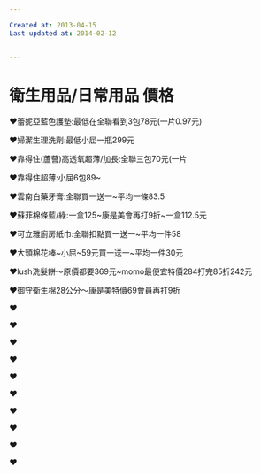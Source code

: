 ```yaml
---

Created at: 2013-04-15
Last updated at: 2014-02-12


---
```


# 衛生用品/日常用品 價格


♥蕾妮亞藍色護墊:最低在全聯看到3包78元(一片0.97元)

♥婦潔生理洗劑:最低小屈一瓶299元

♥靠得住(蘆薈)高透氧超薄/加長:全聯三包70元(一片

♥靠得住超薄:小屈6包89~

♥雲南白藥牙膏:全聯買一送一~平均一條83.5

♥蘇菲棉條藍/綠:一盒125~康是美會再打9折~一盒112.5元

♥可立雅廚房紙巾:全聯扣點買一送一~平均一件58

♥大頭棉花棒~小屈~59元買一送一~平均一件30元

♥lush洗髮餅〜原價都要369元~momo最便宜特價284打完85折242元

♥御守衛生棉28公分～康是美特價69會員再打9折

♥

♥

♥

♥

♥

♥

♥

♥

♥

♥

